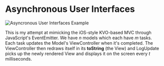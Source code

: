 # Asynchronous User Interfaces

![Asyncronous User Interfaces Example](http://i.imgur.com/Pb0cfRF.gif)

This is my attempt at mimicking the iOS-style KVO-based MVC through JavaScript's
EventEmitter. We have *n* models which each have *m* tasks. Each task updates
the Model's ViewController when it's completed. The ViewController then redraws
itself in its **toString** (the View) and LogUpdate picks up the newly rendered
View and displays it on the screen every *t* milliseconds.
